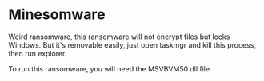 # Minesomware
Weird ransomware, this ransomware will not encrypt files but locks Windows. But it's removable easily, just open taskmgr and kill this process, then run explorer.

To run this ransomware, you will need the MSVBVM50.dll file.
